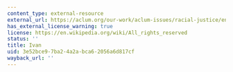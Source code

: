 ```yaml
---
content_type: external-resource
external_url: https://aclum.org/our-work/aclum-issues/racial-justice/ending-racist-stop-and-frisk/
has_external_license_warning: true
license: https://en.wikipedia.org/wiki/All_rights_reserved
status: ''
title: Ivan
uid: 3e52bce9-7ba2-4a2a-bca6-2056a6d817cf
wayback_url: ''
---
```

